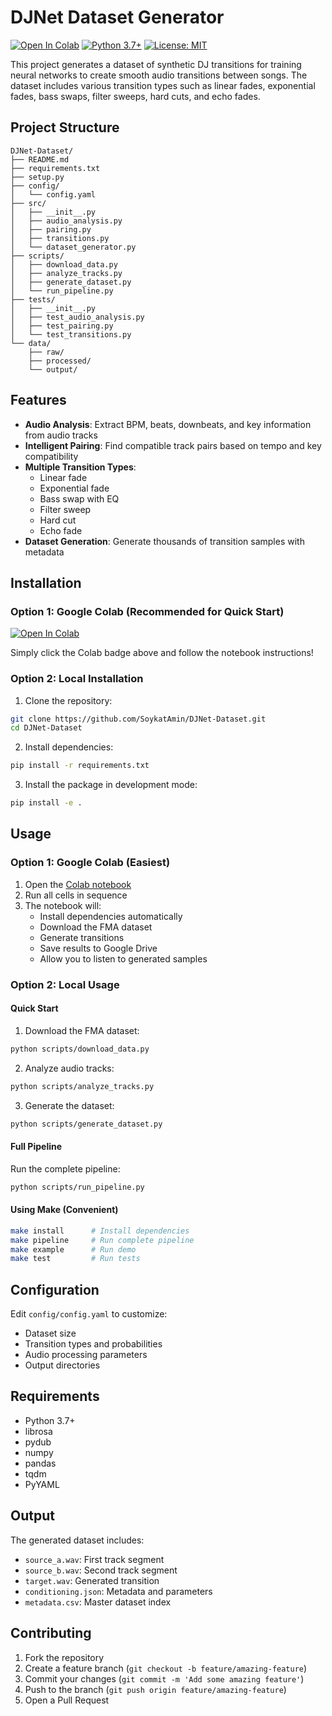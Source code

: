 # DJNet Dataset Generator

[![Open In Colab](https://colab.research.google.com/assets/colab-badge.svg)](https://colab.research.google.com/github/SoykatAmin/DJNet-Dataset/blob/main/DJNet_Colab.ipynb)
[![Python 3.7+](https://img.shields.io/badge/python-3.7+-blue.svg)](https://www.python.org/downloads/)
[![License: MIT](https://img.shields.io/badge/License-MIT-yellow.svg)](https://opensource.org/licenses/MIT)

This project generates a dataset of synthetic DJ transitions for training neural networks to create smooth audio transitions between songs. The dataset includes various transition types such as linear fades, exponential fades, bass swaps, filter sweeps, hard cuts, and echo fades.

## Project Structure

```
DJNet-Dataset/
├── README.md
├── requirements.txt
├── setup.py
├── config/
│   └── config.yaml
├── src/
│   ├── __init__.py
│   ├── audio_analysis.py
│   ├── pairing.py
│   ├── transitions.py
│   └── dataset_generator.py
├── scripts/
│   ├── download_data.py
│   ├── analyze_tracks.py
│   ├── generate_dataset.py
│   └── run_pipeline.py
├── tests/
│   ├── __init__.py
│   ├── test_audio_analysis.py
│   ├── test_pairing.py
│   └── test_transitions.py
└── data/
    ├── raw/
    ├── processed/
    └── output/
```

## Features

- **Audio Analysis**: Extract BPM, beats, downbeats, and key information from audio tracks
- **Intelligent Pairing**: Find compatible track pairs based on tempo and key compatibility
- **Multiple Transition Types**:
  - Linear fade
  - Exponential fade
  - Bass swap with EQ
  - Filter sweep
  - Hard cut
  - Echo fade
- **Dataset Generation**: Generate thousands of transition samples with metadata

## Installation

### Option 1: Google Colab (Recommended for Quick Start)

[![Open In Colab](https://colab.research.google.com/assets/colab-badge.svg)](https://colab.research.google.com/github/SoykatAmin/DJNet-Dataset/blob/main/DJNet_Colab.ipynb)

Simply click the Colab badge above and follow the notebook instructions!

### Option 2: Local Installation

1. Clone the repository:
```bash
git clone https://github.com/SoykatAmin/DJNet-Dataset.git
cd DJNet-Dataset
```

2. Install dependencies:
```bash
pip install -r requirements.txt
```

3. Install the package in development mode:
```bash
pip install -e .
```

## Usage

### Option 1: Google Colab (Easiest)

1. Open the [Colab notebook](https://colab.research.google.com/github/SoykatAmin/DJNet-Dataset/blob/main/DJNet_Colab.ipynb)
2. Run all cells in sequence
3. The notebook will:
   - Install dependencies automatically
   - Download the FMA dataset
   - Generate transitions
   - Save results to Google Drive
   - Allow you to listen to generated samples

### Option 2: Local Usage

#### Quick Start

1. Download the FMA dataset:
```bash
python scripts/download_data.py
```

2. Analyze audio tracks:
```bash
python scripts/analyze_tracks.py
```

3. Generate the dataset:
```bash
python scripts/generate_dataset.py
```

#### Full Pipeline

Run the complete pipeline:
```bash
python scripts/run_pipeline.py
```

#### Using Make (Convenient)

```bash
make install      # Install dependencies
make pipeline     # Run complete pipeline  
make example      # Run demo
make test         # Run tests
```

## Configuration

Edit `config/config.yaml` to customize:
- Dataset size
- Transition types and probabilities
- Audio processing parameters
- Output directories

## Requirements

- Python 3.7+
- librosa
- pydub
- numpy
- pandas
- tqdm
- PyYAML

## Output

The generated dataset includes:
- `source_a.wav`: First track segment
- `source_b.wav`: Second track segment  
- `target.wav`: Generated transition
- `conditioning.json`: Metadata and parameters
- `metadata.csv`: Master dataset index

## Contributing

1. Fork the repository
2. Create a feature branch (`git checkout -b feature/amazing-feature`)
3. Commit your changes (`git commit -m 'Add some amazing feature'`)
4. Push to the branch (`git push origin feature/amazing-feature`)
5. Open a Pull Request
